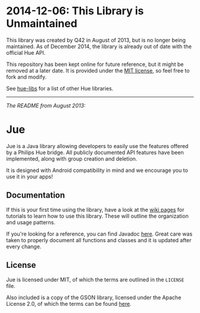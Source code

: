 2014-12-06: This Library is Unmaintained
========================================

This library was created by Q42 in August of 2013, but is no longer being maintained. As of December 2014, the library is already out of date with the official Hue API.

This repository has been kept online for future reference, but it might be removed at a later date. It is provided under the [MIT license](https://github.com/Q42/Jue/blob/master/LICENSE), so feel free to fork and modify.

See [hue-libs](https://github.com/Q42/hue-libs) for a list of other Hue libraries.

<hr> 

_The README from August 2013:_

Jue
===

Jue is a Java library allowing developers to easily use the features offered by a Philips Hue bridge. All publicly documented API features have been implemented, along with group creation and deletion.

It is designed with Android compatibility in mind and we encourage you to use it in your apps!

Documentation
-------------

If this is your first time using the library, have a look at the [wiki pages](https://github.com/Q42/Jue/wiki) for tutorials to learn how to use this library. These will outline the organization and usage patterns.

If you're looking for a reference, you can find Javadoc [here](http://q42.github.io/Jue/). Great care was taken to properly document all functions and classes and it is updated after every change.

License
-------

Jue is licensed under MIT, of which the terms are outlined in the `LICENSE` file.

Also included is a copy of the GSON library, licensed under the Apache License 2.0, of which the terms can be found [here](http://www.apache.org/licenses/LICENSE-2.0).

